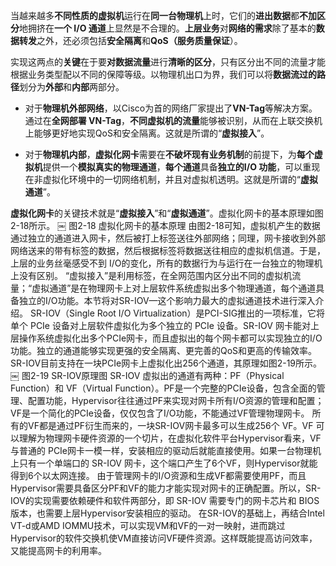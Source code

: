 
<!-- @import "[TOC]" {cmd="toc" depthFrom=1 depthTo=6 orderedList=false} -->

<!-- code_chunk_output -->



<!-- /code_chunk_output -->

当越来越多**不同性质的虚拟机**运行在**同一台物理机**上时，它们的**进出数据**都**不加区分**地拥挤在**一个 I/O 通道**上显然是不合理的。**上层业务**对**网络的需求**除了基本的**数据转发**之外，还必须包括**安全隔离**和**QoS（服务质量保证**）。

实现这两点的**关键**在于要**对数据流量**进行**清晰的区分**，只有区分出不同的流量才能根据业务类型配以不同的保障等级。以物理机出口为界，我们可以将**数据流过的路径**划分为**外部**和**内部**两部分。

- 对于**物理机外部网络**，以Cisco为首的网络厂家提出了**VN\-Tag**等解决方案。通过在**全网部署 VN\-Tag**，**不同虚拟机的流量**能够被识别，从而在上联交换机上能够更好地实现QoS和安全隔离。这就是所谓的“**虚拟接入**”。

- 对于**物理机内部**，**虚拟化网卡**需要在**不破坏现有业务机制**的前提下，为**每个虚拟机**提供一个**模拟真实的物理通道**，**每个通道**具备**独立的I/O 功能**，可以重现在非虚拟化环境中的一切网络机制，并且对虚拟机透明。这就是所谓的“**虚拟通道**”。

**虚拟化网卡**的关键技术就是“**虚拟接入**”和“**虚拟通道**”。虚拟化网卡的基本原理如图2-18所示。
￼
图2-18 虚拟化网卡的基本原理
由图2-18可知，虚拟机产生的数据通过独立的通道进入网卡，然后被打上标签送往外部网络；同理，网卡接收到外部网络送来的带有标签的数据，然后根据标签将数据送往相应的虚拟机信道。于是，上层的业务丝毫感受不到 I/O的变化，所有的数据行为与运行在一台独立的物理机上没有区别。
“虚拟接入”是利用标签，在全网范围内区分出不同的虚拟机流量；“虚拟通道”是在物理网卡上对上层软件系统虚拟出多个物理通道，每个通道具备独立的I/O功能。本节将对SR-IOV—这个影响力最大的虚拟通道技术进行深入介绍。
SR-IOV（Single Root I/O Virtualization）是PCI-SIG推出的一项标准，它将单个 PCIe 设备对上层软件虚拟化为多个独立的 PCIe 设备。SR-IOV 网卡能对上层操作系统虚拟化出多个PCIe网卡，而且虚拟出的每个网卡都可以实现独立的I/O功能。独立的通道能够实现更强的安全隔离、更完善的QoS和更高的传输效率。SR-IOV目前支持在一块PCIe网卡上虚拟化出256个通道，其原理如图2-19所示。
￼
图2-19 SR-IOV原理图
SR-IOV 虚拟出的通道有两种：PF（Physical Function）和 VF（Virtual Function）。PF是一个完整的PCIe设备，包含全面的管理、配置功能，Hypervisor往往通过PF来实现对网卡所有I/O资源的管理和配置；VF是一个简化的PCIe设备，仅仅包含了I/O功能，不能通过VF管理物理网卡。
所有的VF都是通过PF衍生而来的，一块SR-IOV网卡最多可以生成256个 VF。VF 可以理解为物理网卡硬件资源的一个切片，在虚拟化软件平台Hypervisor看来，VF与普通的 PCIe网卡一模一样，安装相应的驱动后就能直接使用。如果一台物理机上只有一个单端口的 SR-IOV 网卡，这个端口产生了6个VF，则Hypervisor就能得到6个以太网连接。
由于管理网卡的I/O资源和生成VF都需要使用PF，而且Hypervisor需要具备区分PF和VF的能力才能实现对网卡的正确配置。所以，SR-IOV的实现需要依赖硬件和软件两部分，即 SR-IOV 需要专门的网卡芯片和 BIOS 版本，也需要上层Hypervisor安装相应的驱动。
在SR-IOV的基础上，再结合Intel VT-d或AMD IOMMU技术，可以实现VM和VF的一对一映射，进而跳过Hypervisor的软件交换机使VM直接访问VF硬件资源。这样既能提高访问效率，又能提高网卡的利用率。
